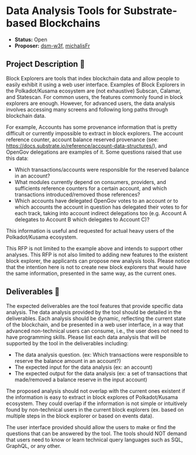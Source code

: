 # Data Analysis Tools for Substrate-based Blockchains

* **Status:** Open
* **Proposer:** [dsm-w3f](https://github.com/dsm-w3f), [michalisFr](https://github.com/michalisFr)

## Project Description :page_facing_up: 

Block Explorers are tools that index blockchain data and allow people to easily exhibit it using a web user interface. Examples of Block Explorers in the Polkadot/Kusama ecosystem are (not exhaustive) Subscan, Calamar, and Statescan. For common users, the features commonly found in block explorers are enough. However, for advanced users, the data analysis involves accessing many screens and following long paths through blockchain data.


For example, Accounts has some provenance information that is pretty difficult or currently impossible to extract in block explorers. The account reference counter, account balance reserved provenance (see: https://docs.substrate.io/reference/account-data-structures/), and OpenGov delegations are examples of it. Some questions raised that use this data:


- Which transactions/accounts were responsible for the reserved balance in an account?
- What modules currently depend on consumers, providers, and sufficients reference counters for a certain account, and which transactions introduced/removed those references?
- Which accounts have delegated OpenGov votes to an account or to which accounts the account in question has delegated their votes to for each track, taking into account indirect delegations too (e.g. Account A delegates to Account B which delegates to Account C)?

This information is useful and requested for actual heavy users of the Polkadot/Kusama ecosystem.

This RFP is not limited to the example above and intends to support other analyses. This RFP is not also limited to adding new features to the existent block explorer, the applicants can propose new analysis tools. Please notice that the intention here is not to create new block explorers that would have the same information, presented in the same way, as the current ones.

## Deliverables :nut_and_bolt:

The expected deliverables are the tool features that provide specific data analysis. The data analysis provided by the tool should be detailed in the deliverables. Each analysis should be dynamic, reflecting the current state of the blockchain, and be presented in a web user interface, in a way that advanced non-technical users can consume, i.e., the user does not need to have programming skills. Please list each data analysis that will be supported by the tool in the deliverables including:

- The data analysis question. (ex: Which transactions were responsible to reserve the balance amount in an account?)
- The expected input for the data analysis (ex: an account)
- The expected output for the data analysis (ex: a set of transactions that made/removed a balance reserve in the input account)


The proposed analysis should not overlap with the current ones existent if the information is easy to extract in block explores of Polkadot/Kusama ecosystem. They could overlap if the information is not simple or intuitively found by non-technical users in the current block explorers (ex. based on multiple steps in the block explorer or based on events data).

The user interface provided should allow the users to make or find the questions that can be answered by the tool. The tools should NOT demand that users need to know or learn technical query languages such as SQL, GraphQL, or any other.
